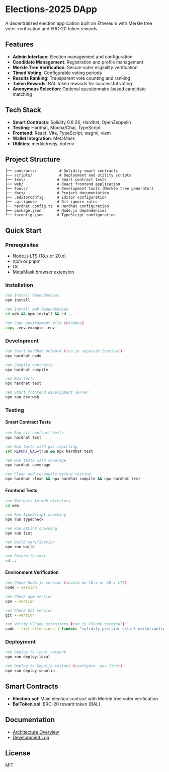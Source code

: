 # Elections-2025 DApp

A decentralized election application built on Ethereum with Merkle tree voter verification and ERC-20 token rewards.

## Features

- **Admin Interface**: Election management and configuration
- **Candidate Management**: Registration and profile management
- **Merkle Tree Verification**: Secure voter eligibility verification
- **Timed Voting**: Configurable voting periods
- **Results Ranking**: Transparent vote counting and ranking
- **Token Rewards**: BAL token rewards for successful voting
- **Anonymous Selection**: Optional questionnaire-based candidate matching

## Tech Stack

- **Smart Contracts**: Solidity 0.8.20, Hardhat, OpenZeppelin
- **Testing**: Hardhat, Mocha/Chai, TypeScript
- **Frontend**: React, Vite, TypeScript, wagmi, viem
- **Wallet Integration**: MetaMask
- **Utilities**: merkletreejs, dotenv

## Project Structure

```
├── contracts/          # Solidity smart contracts
├── scripts/            # Deployment and utility scripts
├── test/              # Smart contract tests
├── web/               # React frontend application
├── tools/             # Development tools (Merkle tree generator)
├── docs/              # Project documentation
├── .editorconfig      # Editor configuration
├── .gitignore         # Git ignore rules
├── hardhat.config.ts  # Hardhat configuration
├── package.json       # Node.js dependencies
└── tsconfig.json      # TypeScript configuration
```

## Quick Start

### Prerequisites

- Node.js LTS (18.x or 20.x)
- npm or pnpm
- Git
- MetaMask browser extension

### Installation

```cmd
rem Install dependencies
npm install

rem Install web dependencies
cd web && npm install && cd ..

rem Copy environment file (Windows)
copy .env.example .env
```

### Development

```cmd
rem Start Hardhat network (run in separate terminal)
npx hardhat node

rem Compile contracts
npx hardhat compile

rem Run tests
npx hardhat test

rem Start frontend development server
npm run dev:web
```

### Testing

#### Smart Contract Tests
```cmd
rem Run all contract tests
npx hardhat test

rem Run tests with gas reporting
set REPORT_GAS=true && npx hardhat test

rem Run tests with coverage
npx hardhat coverage

rem Clean and recompile before testing
npx hardhat clean && npx hardhat compile && npx hardhat test
```

#### Frontend Tests
```cmd
rem Navigate to web directory
cd web

rem Run TypeScript checking
npm run typecheck

rem Run ESLint checking
npm run lint

rem Build verification
npm run build

rem Return to root
cd ..
```

#### Environment Verification
```cmd
rem Check Node.js version (should be 18.x or 20.x LTS)
node --version

rem Check npm version
npm --version

rem Check Git version
git --version

rem Verify VSCode extensions (run in VSCode terminal)
code --list-extensions | findstr "solidity prettier eslint editorconfig"
```

### Deployment

```cmd
rem Deploy to local network
npm run deploy:local

rem Deploy to Sepolia testnet (configure .env first)
npm run deploy:sepolia
```

## Smart Contracts

- **Election.sol**: Main election contract with Merkle tree voter verification
- **BalToken.sol**: ERC-20 reward token (BAL)

## Documentation

- [Architecture Overview](docs/architecture.md)
- [Development Log](docs/summary.md)

## License

MIT